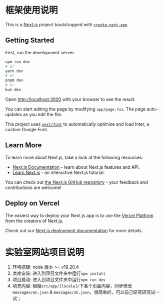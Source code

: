 <!--
 * @Author: Mr.Car
 * @Date: 2024-09-04 21:13:50
-->
# 框架使用说明

This is a [Next.js](https://nextjs.org/) project bootstrapped with [`create-next-app`](https://github.com/vercel/next.js/tree/canary/packages/create-next-app).

## Getting Started

First, run the development server:

```bash
npm run dev
# or
yarn dev
# or
pnpm dev
# or
bun dev
```

Open [http://localhost:3000](http://localhost:3000) with your browser to see the result.

You can start editing the page by modifying `app/page.tsx`. The page auto-updates as you edit the file.

This project uses [`next/font`](https://nextjs.org/docs/basic-features/font-optimization) to automatically optimize and load Inter, a custom Google Font.

## Learn More

To learn more about Next.js, take a look at the following resources:

- [Next.js Documentation](https://nextjs.org/docs) - learn about Next.js features and API.
- [Learn Next.js](https://nextjs.org/learn) - an interactive Next.js tutorial.

You can check out [the Next.js GitHub repository](https://github.com/vercel/next.js/) - your feedback and contributions are welcome!

## Deploy on Vercel

The easiest way to deploy your Next.js app is to use the [Vercel Platform](https://vercel.com/new?utm_medium=default-template&filter=next.js&utm_source=create-next-app&utm_campaign=create-next-app-readme) from the creators of Next.js.

Check out our [Next.js deployment documentation](https://nextjs.org/docs/deployment) for more details.

# 实验室网站项目说明

1. 环境搭建: node 版本 >= v18.20.4
2. 类库安装: 进入到项目文件夹中运行`npm install`
3. 项目启动: 进入到项目文件夹中运行`npm run dev`
4. 填充内容: 根据`src/app/[locale]/`下各个页面内容，同步修改 `messages/en.json` & `messages/zh.json`，很简单的，可以自己研究研究试一试；